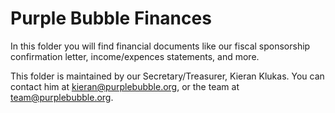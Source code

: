 # Purple Bubble Finances

In this folder you will find financial documents like our fiscal sponsorship confirmation letter, income/expences statements, and more.

This folder is maintained by our Secretary/Treasurer, Kieran Klukas. You can contact him at <kieran@purplebubble.org>, or the team at <team@purplebubble.org>.
